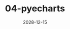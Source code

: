 ---
title: 04-pyecharts
date: 2028-12-15
sticky: 1
sidebar: 'auto'
tags:
 - 数据分析
categories:
 - data analysis
---